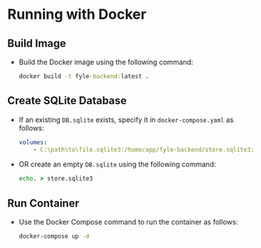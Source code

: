 # Running with Docker

## Build Image

- Build the Docker image using the following command:

    ```cmd
    docker build -t fyle-backend:latest .
    ```

## Create SQLite Database

- If an existing `DB.sqlite` exists, specify it in `docker-compose.yaml` as follows:

    ```yaml
    volumes:
        - C:\path\to\file.sqlite3:/home/app/fyle-backend/store.sqlite3:rw
    ```

- OR create an empty `DB.sqlite` using the following command:

    ```cmd
    echo. > store.sqlite3
    ```

## Run Container

- Use the Docker Compose command to run the container as follows:

    ```cmd
    docker-compose up -d
    ```

